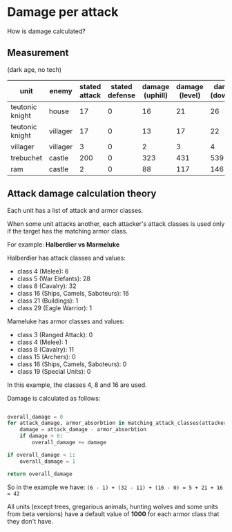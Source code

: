 Damage per attack
=================

How is damage calculated?

## Measurement

(dark age, no tech)

unit            | enemy    | stated attack | stated defense | damage (uphill) | damage (level) | damage (downhill)
----------------|----------|---------------|----------------|-----------------|----------------|------------------
teutonic knight | house    | 17            | 0              | 16              | 21             | 26
teutonic knight | villager | 17            | 0              | 13              | 17             | 22
villager        | villager | 3             | 0              | 2               | 3              | 4
trebuchet       | castle   | 200           | 0              | 323             | 431            | 539
ram             | castle   | 2             | 0              | 88              | 117            | 146


## Attack damage calculation theory

Each unit has a list of attack and armor classes.

When some unit attacks another, each attacker's attack classes is used only if the target has the matching armor class.

For example: **Halberdier vs Marmeluke**

Halberdier has attack classes and values:
* class 4 (Melee): 6
* class 5 (War Elefants): 28
* class 8 (Cavalry): 32
* class 16 (Ships, Camels, Saboteurs): 16
* class 21 (Buildings): 1
* class 29 (Eagle Warrior): 1

Mameluke has armor classes and values:
* class 3 (Ranged Attack): 0
* class 4 (Melee): 1
* class 8 (Cavalry): 11
* class 15 (Archers): 0
* class 16 (Ships, Camels, Saboteurs): 0
* class 19 (Special Units): 0


In this example, the classes 4, 8 and 16 are used.

Damage is calculated as follows:

``` python

overall_damage = 0
for attack_damage, armor_absorbtion in matching_attack_classes(attacker, attacked):
    damage = attack_damage - armor_absorbtion
    if damage > 0:
        overall_damage += damage

if overall_damage < 1:
    overall_damage = 1

return overall_damage
```

So in the example we have:
`(6 - 1) + (32 - 11) + (16 - 0) = 5 + 21 + 16 = 42`


All units (except trees, gregarious animals, hunting wolves and some units from beta versions)
have a default value of **1000** for each armor class that they don't have.
